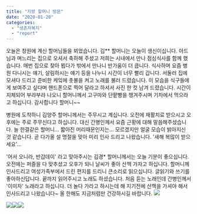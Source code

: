 ```yaml
---
title: "지방 할머니 방문"
date: "2020-01-20"
categories: 
  - "생존자복지"
  - "report"
---
```


오늘은 창원에 계신 할머님들을 뵈었습니다. 김\*\* 할머니는 오늘이 생신이십니다. 아드님과 며느리는 집으로 오셔서 축하해 주셨고 저희는 시내에서 만나 점심식사를 함께 했습니다. 매번 집으로 찾아 뵙다가 밖에서 만나니 반가움이 더 큽니다. 식사하며 요즘 병원 다니시는 얘기, 살림하시는 얘기 등을 나누니 시간이 너무 빨리 갑니다. 서둘러 집에 모셔다 드리고 준비한 케잌에 촛불을 켜고 노래를 불러 드렸습니다. 이 모습을 식구들에게 보여주고 싶다며 핸드폰으로 찍어 달라고 하셔서 사진 한 컷 남겨 드렸습니다. 시간이 지체되어 부랴부랴 나오니 할머니께서 고구마와 단팥빵을 챙겨주시며 기차에서 먹으라고 하십니다. 감사합니다 할머니~~

병원에 도착하니 김양주 할머니께서는 주무시고 계십니다. 오전에 재활치료 받으시고 오후에는 주로 주무신다고 하십니다. 대신 간병인께서 요즘 근황에 대해 말씀해주셨습니다. 늘 한결같은 할머니... 짧아진 머리때문인지는... 모르겠지만 얼굴 모습이 밝아지신 것 같습니다. 곧 다가올 설 명절을 맞아 미리 인사 드리고 나왔습니다. '새해 복많이 받으세요'...

'어서 오니라, 반갑데이' 라고 맞아주시는 김경\* 할머니께서는 오늘 기분이 좋으십니다. 오전에는 퍼즐을 다 맞추셨고 오후가 되니 날씨가 좋아 산책 가자고 하십니다. 할머니께 인사드리고 여성가족부에서 드린 편지를 드리니 큰소리로 읽으십니다. 글읽기와 쓰기를 좋아하신답니다. 끝까지 읽어주시고 노래도 하셨습니다. 처음 듣는 노래인데 간병인께서 '이미자' 노래라고 하십니다. 더 놀다 가라고 하시는데 해 지기전에 산책을 가셔야 해서 인사드리고 나왔습니다~ 올 한해도 지금처럼만 건강하시길 바랍니다. [![](https://womenandwar.net/kr/wp-content/uploads/2020/01/0120-방문사진8-1.jpg)](https://womenandwar.net/kr/wp-content/uploads/2020/01/0120-방문사진8-1.jpg) 

![](https://womenandwar.net/kr/wp-content/uploads/2020/01/0120-방문사진1-1.png)![](https://womenandwar.net/kr/wp-content/uploads/2020/01/0120-방문사진2-1.png)![](https://womenandwar.net/kr/wp-content/uploads/2020/01/0120-방문사진4-1.png)

